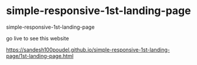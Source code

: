 # simple-responsive-1st-landing-page
simple-responsive-1st-landing-page

go live to see this website

https://sandesh100poudel.github.io/simple-responsive-1st-landing-page/1st-landing-page.html
